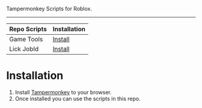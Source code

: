 Tampermonkey Scripts for Roblox.

---

Repo Scripts | Installation
------------ | -------------
Game Tools | [Install](https://github.com/RHGDEV/RobloxTMScripts/raw/main/gametools.user.js)
Lick JobId | [Install](https://github.com/RHGDEV/RobloxTMScripts/raw/main/LinkJobId.user.js)

# Installation
1. Install [Tampermonkey](https://www.tampermonkey.net/) to your browser.
2. Once installed you can use the scripts in this repo.
